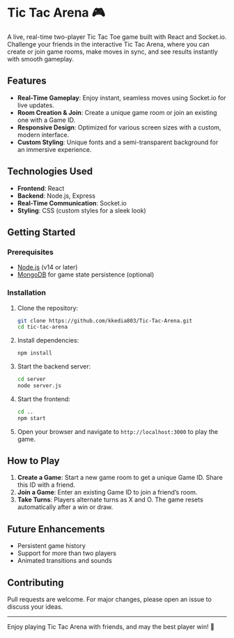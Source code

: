 # Tic Tac Arena 🎮

A live, real-time two-player Tic Tac Toe game built with React and Socket.io. Challenge your friends in the interactive Tic Tac Arena, where you can create or join game rooms, make moves in sync, and see results instantly with smooth gameplay.


## Features
- **Real-Time Gameplay**: Enjoy instant, seamless moves using Socket.io for live updates.
- **Room Creation & Join**: Create a unique game room or join an existing one with a Game ID.
- **Responsive Design**: Optimized for various screen sizes with a custom, modern interface.
- **Custom Styling**: Unique fonts and a semi-transparent background for an immersive experience.

## Technologies Used
- **Frontend**: React
- **Backend**: Node.js, Express
- **Real-Time Communication**: Socket.io
- **Styling**: CSS (custom styles for a sleek look)

## Getting Started

### Prerequisites
- [Node.js](https://nodejs.org/) (v14 or later)
- [MongoDB](https://www.mongodb.com/) for game state persistence (optional)

### Installation

1. Clone the repository:
    ```bash
    git clone https://github.com/kkedia803/Tic-Tac-Arena.git
    cd tic-tac-arena
    ```

2. Install dependencies:
    ```bash
    npm install
    ```

3. Start the backend server:
    ```bash
    cd server
    node server.js
    ```

4. Start the frontend:
    ```bash
    cd ..
    npm start
    ```

5. Open your browser and navigate to `http://localhost:3000` to play the game.

## How to Play
1. **Create a Game**: Start a new game room to get a unique Game ID. Share this ID with a friend.
2. **Join a Game**: Enter an existing Game ID to join a friend’s room.
3. **Take Turns**: Players alternate turns as X and O. The game resets automatically after a win or draw.

## Future Enhancements
- Persistent game history
- Support for more than two players
- Animated transitions and sounds

## Contributing
Pull requests are welcome. For major changes, please open an issue to discuss your ideas.

---

Enjoy playing Tic Tac Arena with friends, and may the best player win! 🎉
